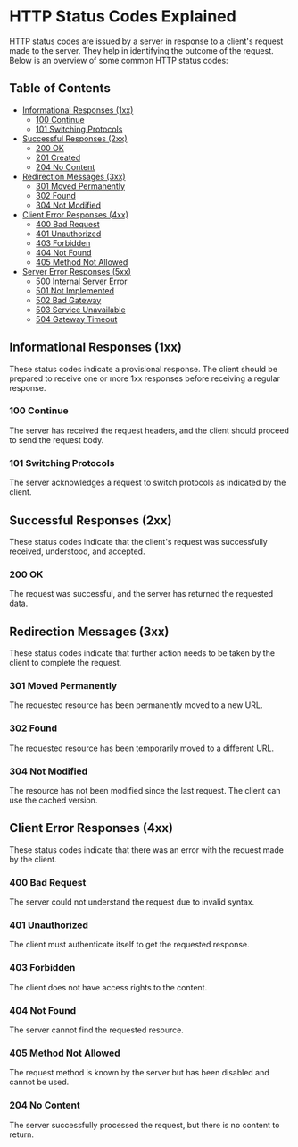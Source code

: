 # HTTP Status Codes Explained

HTTP status codes are issued by a server in response to a client's request made to the server. They help in identifying the outcome of the request. Below is an overview of some common HTTP status codes:

## Table of Contents
- [Informational Responses (1xx)](#informational-responses-1xx)
  - [100 Continue](#100-continue)
  - [101 Switching Protocols](#101-switching-protocols)
- [Successful Responses (2xx)](#successful-responses-2xx)
  - [200 OK](#200-ok)
  - [201 Created](#201-created)
  - [204 No Content](#204-no-content)
- [Redirection Messages (3xx)](#redirection-messages-3xx)
  - [301 Moved Permanently](#301-moved-permanently)
  - [302 Found](#302-found)
  - [304 Not Modified](#304-not-modified)
- [Client Error Responses (4xx)](#client-error-responses-4xx)
  - [400 Bad Request](#400-bad-request)
  - [401 Unauthorized](#401-unauthorized)
  - [403 Forbidden](#403-forbidden)
  - [404 Not Found](#404-not-found)
  - [405 Method Not Allowed](#405-method-not-allowed)
- [Server Error Responses (5xx)](#server-error-responses-5xx)
  - [500 Internal Server Error](#500-internal-server-error)
  - [501 Not Implemented](#501-not-implemented)
  - [502 Bad Gateway](#502-bad-gateway)
  - [503 Service Unavailable](#503-service-unavailable)
  - [504 Gateway Timeout](#504-gateway-timeout)

## Informational Responses (1xx)
These status codes indicate a provisional response. The client should be prepared to receive one or more 1xx responses before receiving a regular response.

### 100 Continue
The server has received the request headers, and the client should proceed to send the request body.

### 101 Switching Protocols
The server acknowledges a request to switch protocols as indicated by the client.

## Successful Responses (2xx)
These status codes indicate that the client's request was successfully received, understood, and accepted.

### 200 OK
The request was successful, and the server has returned the requested data.

## Redirection Messages (3xx)
These status codes indicate that further action needs to be taken by the client to complete the request.

### 301 Moved Permanently
The requested resource has been permanently moved to a new URL.

### 302 Found
The requested resource has been temporarily moved to a different URL.

### 304 Not Modified
The resource has not been modified since the last request. The client can use the cached version.

## Client Error Responses (4xx)
These status codes indicate that there was an error with the request made by the client.

### 400 Bad Request
The server could not understand the request due to invalid syntax.

### 401 Unauthorized
The client must authenticate itself to get the requested response.

### 403 Forbidden
The client does not have access rights to the content.

### 404 Not Found
The server cannot find the requested resource.

### 405 Method Not Allowed
The request method is known by the server but has been disabled and cannot be used.


### 204 No Content
The server successfully processed the request, but there is no content to return.
